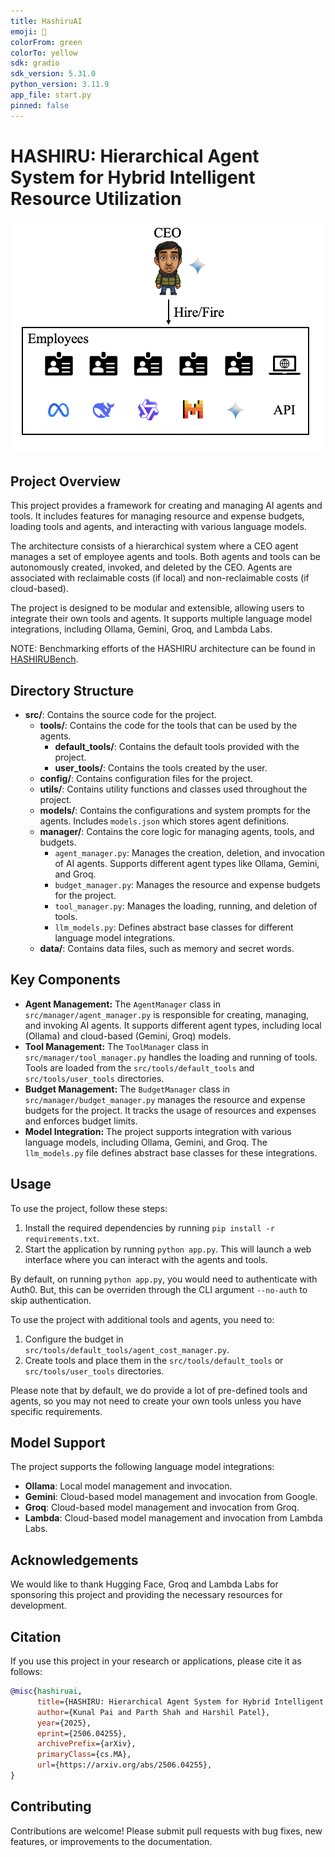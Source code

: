 ```yaml
---
title: HashiruAI
emoji: 🍆
colorFrom: green
colorTo: yellow
sdk: gradio
sdk_version: 5.31.0
python_version: 3.11.9
app_file: start.py
pinned: false
---
```


# HASHIRU: Hierarchical Agent System for Hybrid Intelligent Resource Utilization

![HASHIRU_ARCH](HASHIRU_ARCH.png)

## Project Overview

This project provides a framework for creating and managing AI agents and tools. It includes features for managing resource and expense budgets, loading tools and agents, and interacting with various language models.

The architecture consists of a hierarchical system where a CEO agent manages a set of employee agents and tools. Both agents and tools can be autonomously created, invoked, and deleted by the CEO. Agents are associated with reclaimable costs (if local) and non-reclaimable costs (if cloud-based).

The project is designed to be modular and extensible, allowing users to integrate their own tools and agents. It supports multiple language model integrations, including Ollama, Gemini, Groq, and Lambda Labs.

NOTE: Benchmarking efforts of the HASHIRU architecture can be found in [HASHIRUBench](https://github.com/HASHIRU-AI/HASHIRUBench).

## Directory Structure

*   **src/**: Contains the source code for the project.
    *   **tools/**: Contains the code for the tools that can be used by the agents.
        *   **default\_tools/**: Contains the default tools provided with the project.
        *   **user\_tools/**: Contains the tools created by the user.
    *   **config/**: Contains configuration files for the project.
    *   **utils/**: Contains utility functions and classes used throughout the project.
    *   **models/**: Contains the configurations and system prompts for the agents. Includes `models.json` which stores agent definitions.
    *   **manager/**: Contains the core logic for managing agents, tools, and budgets.
        *   `agent_manager.py`: Manages the creation, deletion, and invocation of AI agents. Supports different agent types like Ollama, Gemini, and Groq.
        *   `budget_manager.py`: Manages the resource and expense budgets for the project.
        *   `tool_manager.py`: Manages the loading, running, and deletion of tools.
        *   `llm_models.py`: Defines abstract base classes for different language model integrations.
    *   **data/**: Contains data files, such as memory and secret words.

## Key Components

*   **Agent Management:** The `AgentManager` class in `src/manager/agent_manager.py` is responsible for creating, managing, and invoking AI agents. It supports different agent types, including local (Ollama) and cloud-based (Gemini, Groq) models.
*   **Tool Management:** The `ToolManager` class in `src/manager/tool_manager.py` handles the loading and running of tools. Tools are loaded from the `src/tools/default_tools` and `src/tools/user_tools` directories.
*   **Budget Management:** The `BudgetManager` class in `src/manager/budget_manager.py` manages the resource and expense budgets for the project. It tracks the usage of resources and expenses and enforces budget limits.
*   **Model Integration:** The project supports integration with various language models, including Ollama, Gemini, and Groq. The `llm_models.py` file defines abstract base classes for these integrations.

## Usage

To use the project, follow these steps:
1.  Install the required dependencies by running `pip install -r requirements.txt`.
2.  Start the application by running `python app.py`. This will launch a web interface where you can interact with the agents and tools.

By default, on running `python app.py`, you would need to authenticate with Auth0. But, this can be overriden through the CLI argument `--no-auth` to skip authentication.

To use the project with additional tools and agents, you need to:

1.  Configure the budget in `src/tools/default_tools/agent_cost_manager.py`.
2.  Create tools and place them in the `src/tools/default_tools` or `src/tools/user_tools` directories.

Please note that by default, we do provide a lot of pre-defined tools and agents, so you may not need to create your own tools unless you have specific requirements.

## Model Support
The project supports the following language model integrations:
- **Ollama**: Local model management and invocation.
- **Gemini**: Cloud-based model management and invocation from Google.
- **Groq**: Cloud-based model management and invocation from Groq.
- **Lambda**: Cloud-based model management and invocation from Lambda Labs.

## Acknowledgements
We would like to thank Hugging Face, Groq and Lambda Labs for sponsoring this project and providing the necessary resources for development.

## Citation
If you use this project in your research or applications, please cite it as follows:
```bibtex
@misc{hashiruai,
      title={HASHIRU: Hierarchical Agent System for Hybrid Intelligent Resource Utilization}, 
      author={Kunal Pai and Parth Shah and Harshil Patel},
      year={2025},
      eprint={2506.04255},
      archivePrefix={arXiv},
      primaryClass={cs.MA},
      url={https://arxiv.org/abs/2506.04255}, 
}
```

## Contributing

Contributions are welcome! Please submit pull requests with bug fixes, new features, or improvements to the documentation.